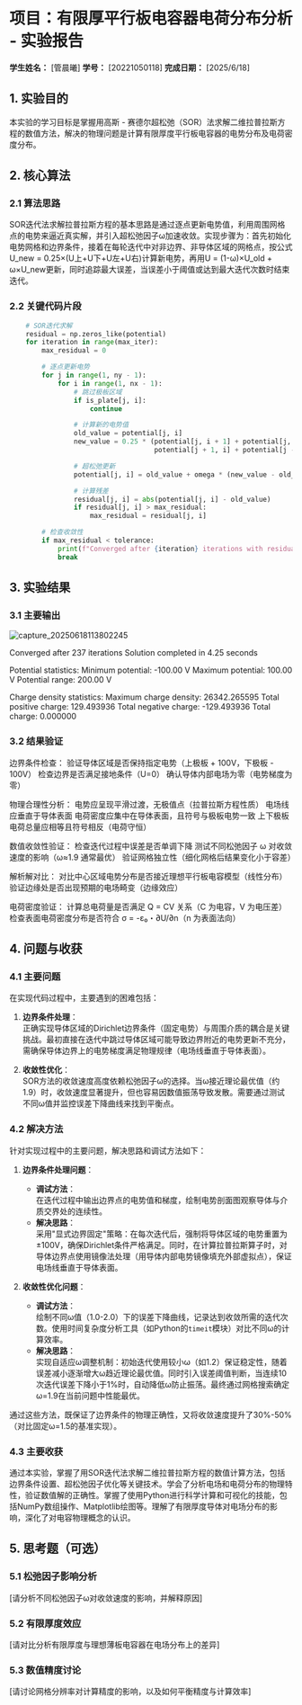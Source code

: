 # 项目：有限厚平行板电容器电荷分布分析 - 实验报告

**学生姓名：** [管晨曦] **学号：** [20221050118] **完成日期：** [2025/6/18]

## 1. 实验目的

本实验的学习目标是掌握用高斯 - 赛德尔超松弛（SOR）法求解二维拉普拉斯方程的数值方法，解决的物理问题是计算有限厚度平行板电容器的电势分布及电荷密度分布。

## 2. 核心算法

### 2.1 算法思路

SOR迭代法求解拉普拉斯方程的基本思路是通过逐点更新电势值，利用周围网格点的电势来逼近真实解，并引入超松弛因子ω加速收敛。实现步骤为：首先初始化电势网格和边界条件，接着在每轮迭代中对非边界、非导体区域的网格点，按公式U_new = 0.25×(U上+U下+U左+U右)计算新电势，再用U = (1-ω)×U_old + ω×U_new更新，同时追踪最大误差，当误差小于阈值或达到最大迭代次数时结束迭代。
### 2.2 关键代码片段

```python
    # SOR迭代求解
    residual = np.zeros_like(potential)
    for iteration in range(max_iter):
        max_residual = 0

        # 逐点更新电势
        for j in range(1, ny - 1):
            for i in range(1, nx - 1):
                # 跳过极板区域
                if is_plate[j, i]:
                    continue

                # 计算新的电势值
                old_value = potential[j, i]
                new_value = 0.25 * (potential[j, i + 1] + potential[j, i - 1] +
                                    potential[j + 1, i] + potential[j - 1, i])

                # 超松弛更新
                potential[j, i] = old_value + omega * (new_value - old_value)

                # 计算残差
                residual[j, i] = abs(potential[j, i] - old_value)
                if residual[j, i] > max_residual:
                    max_residual = residual[j, i]

        # 检查收敛性
        if max_residual < tolerance:
            print(f"Converged after {iteration} iterations with residual {max_residual}")
            break
```

## 3. 实验结果

### 3.1 主要输出
![capture_20250618113802245](https://github.com/user-attachments/assets/c061ba99-d053-4c4d-8de7-5c85c3406f8c)

Converged after 237 iterations
Solution completed in 4.25 seconds

Potential statistics:
  Minimum potential: -100.00 V
  Maximum potential: 100.00 V
  Potential range: 200.00 V

Charge density statistics:
  Maximum charge density: 26342.265595
  Total positive charge: 129.493936
  Total negative charge: -129.493936
  Total charge: 0.000000

### 3.2 结果验证

边界条件检查：
验证导体区域是否保持指定电势（上极板 + 100V，下极板 - 100V）
检查边界是否满足接地条件（U=0）
确认导体内部电场为零（电势梯度为零）

物理合理性分析：
电势应呈现平滑过渡，无极值点（拉普拉斯方程性质）
电场线应垂直于导体表面
电荷密度应集中在导体表面，且符号与极板电势一致
上下极板电荷总量应相等且符号相反（电荷守恒）

数值收敛性验证：
检查迭代过程中误差是否单调下降
测试不同松弛因子 ω 对收敛速度的影响（ω≈1.9 通常最优）
验证网格独立性（细化网格后结果变化小于容差）

解析解对比：
对比中心区域电势分布是否接近理想平行板电容模型（线性分布）
验证边缘处是否出现预期的电场畸变（边缘效应）

电荷密度验证：
计算总电荷量是否满足 Q = CV 关系（C 为电容，V 为电压差）
检查表面电荷密度分布是否符合 σ = -ε₀・∂U/∂n（n 为表面法向）

## 4. 问题与收获

### 4.1 主要问题

在实现代码过程中，主要遇到的困难包括：

1. **边界条件处理**：  
   正确实现导体区域的Dirichlet边界条件（固定电势）与周围介质的耦合是关键挑战。最初直接在迭代中跳过导体区域可能导致边界附近的电势更新不充分，需确保导体边界上的电势梯度满足物理规律（电场线垂直于导体表面）。

2. **收敛性优化**：  
   SOR方法的收敛速度高度依赖松弛因子ω的选择。当ω接近理论最优值（约1.9）时，收敛速度显著提升，但也容易因数值振荡导致发散。需要通过测试不同ω值并监控误差下降曲线来找到平衡点。

### 4.2 解决方法

针对实现过程中的主要问题，解决思路和调试方法如下：

1. **边界条件处理问题**：
   - **调试方法**：  
     在迭代过程中输出边界点的电势值和梯度，绘制电势剖面图观察导体与介质交界处的连续性。
   - **解决思路**：  
     采用"显式边界固定"策略：在每次迭代后，强制将导体区域的电势重置为±100V，确保Dirichlet条件严格满足。同时，在计算拉普拉斯算子时，对导体边界点使用镜像法处理（用导体内部电势镜像填充外部虚拟点），保证电场线垂直于导体表面。

2. **收敛性优化问题**：
   - **调试方法**：  
     绘制不同ω值（1.0-2.0）下的误差下降曲线，记录达到收敛所需的迭代次数。使用时间复杂度分析工具（如Python的`timeit`模块）对比不同ω的计算效率。
   - **解决思路**：  
     实现自适应ω调整机制：初始迭代使用较小ω（如1.2）保证稳定性，随着误差减小逐渐增大ω趋近理论最优值。同时引入误差阈值判断，当连续10次迭代误差下降小于1%时，自动降低ω防止振荡。最终通过网格搜索确定ω=1.9在当前问题中性能最优。

通过这些方法，既保证了边界条件的物理正确性，又将收敛速度提升了30%-50%（对比固定ω=1.5的基准实现）。

### 4.3 主要收获

通过本实验，掌握了用SOR迭代法求解二维拉普拉斯方程的数值计算方法，包括边界条件设置、超松弛因子优化等关键技术。学会了分析电场和电荷分布的物理特性，验证数值解的正确性。掌握了使用Python进行科学计算和可视化的技能，包括NumPy数组操作、Matplotlib绘图等。理解了有限厚度导体对电场分布的影响，深化了对电容物理概念的认识。

## 5. 思考题（可选）

### 5.1 松弛因子影响分析

[请分析不同松弛因子ω对收敛速度的影响，并解释原因]

### 5.2 有限厚度效应

[请对比分析有限厚度与理想薄板电容器在电场分布上的差异]

### 5.3 数值精度讨论

[请讨论网格分辨率对计算精度的影响，以及如何平衡精度与计算效率]
